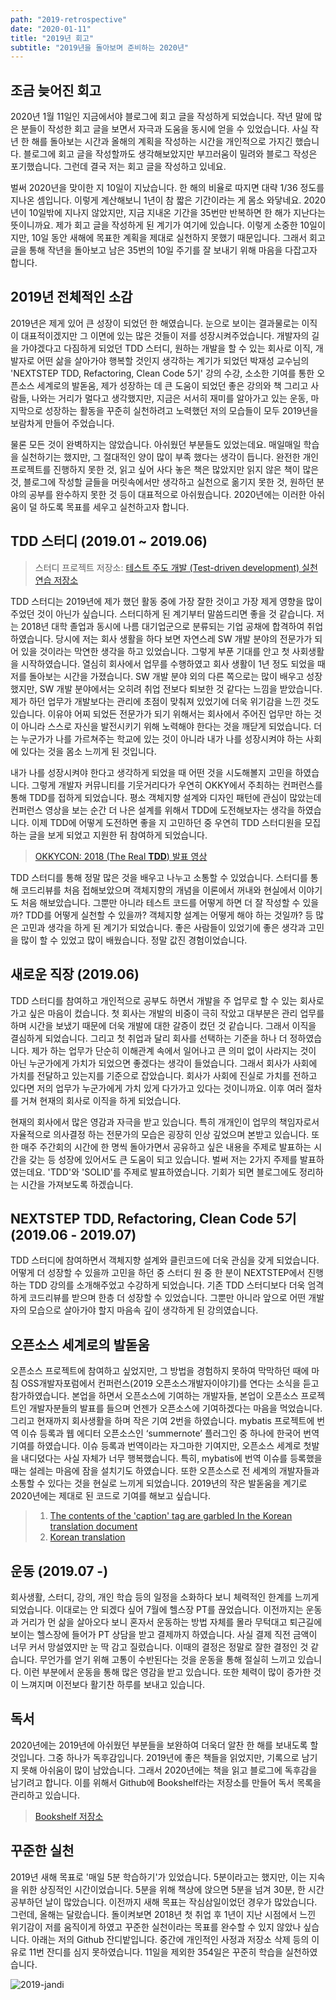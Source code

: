 ```yaml
---
path: "2019-retrospective"
date: "2020-01-11"
title: "2019년 회고"
subtitle: "2019년을 돌아보며 준비하는 2020년"
---
```


## 조금 늦어진 회고

2020년 1월 11일인 지금에서야 블로그에 회고 글을 작성하게 되었습니다. 작년 말에 많은 분들이 작성한 회고 글을 보면서 자극과 도움을 동시에 얻을 수 있었습니다. 사실 작년 한 해를 돌아보는 시간과 올해의 계획을 작성하는 시간을 개인적으로 가지긴 했습니다. 블로그에 회고 글을 작성할까도 생각해보았지만 부끄러움이 밀려와 블로그 작성은 포기했습니다. 그런데 결국 저는 회고 글을 작성하고 있네요.

벌써 2020년을 맞이한 지 10일이 지났습니다. 한 해의 비율로 따지면 대략 1/36 정도를 지나온 셈입니다. 이렇게 계산해보니 1년이 참 짧은 기간이라는 게 몸소 와닿네요. 2020년이 10일밖에 지나지 않았지만, 지금 지내온 기간을 35번만 반복하면 한 해가 지난다는 뜻이니까요. 제가 회고 글을 작성하게 된 계기가 여기에 있습니다. 이렇게 소중한 10일이지만, 10일 동안 새해에 목표한 계획을 제대로 실천하지 못했기 때문입니다. 그래서 회고 글을 통해 작년을 돌아보고 남은 35번의 10일 주기를 잘 보내기 위해 마음을 다잡고자 합니다.

## 2019년 전체적인 소감

2019년은 제게 있어 큰 성장이 되었던 한 해였습니다. 눈으로 보이는 결과물로는 이직이 대표적이겠지만 그 이면에 있는 많은 것들이 저를 성장시켜주었습니다. 개발자의 길을 가야겠다고 다짐하게 되었던 TDD 스터디, 원하는 개발을 할 수 있는 회사로 이직, 개발자로 어떤 삶을 살아가야 행복할 것인지 생각하는 계기가 되었던 박재성 교수님의 'NEXTSTEP TDD, Refactoring, Clean Code 5기' 강의 수강, 소소한 기여를 통한 오픈소스 세계로의 발돋움, 제가 성장하는 데 큰 도움이 되었던 좋은 강의와 책 그리고 사람들, 나와는 거리가 멀다고 생각했지만, 지금은 서서히 재미를 알아가고 있는 운동, 마지막으로 성장하는 활동을 꾸준히 실천하려고 노력했던 저의 모습들이 모두 2019년을 보람차게 만들어 주었습니다.

물론 모든 것이 완벽하지는 않았습니다. 아쉬웠던 부분들도 있었는데요. 매일매일 학습을 실천하기는 했지만, 그 절대적인 양이 많이 부족 했다는 생각이 듭니다. 완전한 개인 프로젝트를 진행하지 못한 것, 읽고 싶어 사다 놓은 책은 많았지만 읽지 않은 책이 많은 것, 블로그에 작성할 글들을 머릿속에서만 생각하고 실천으로 옮기지 못한 것, 원하던 분야의 공부를 완수하지 못한 것 등이 대표적으로 아쉬웠습니다. 2020년에는 이러한 아쉬움이 덜 하도록 목표를 세우고 실천하고자 합니다.

## TDD 스터디 (2019.01 ~ 2019.06)

> 스터디 프로젝트 저장소: [테스트 주도 개발 (Test-driven development) 실천 연습 저장소](https://github.com/sogoagain/tdd-exercises)

TDD 스터디는 2019년에 제가 했던 활동 중에 가장 잘한 것이고 가장 제게 영향을 많이 주었던 것이 아닌가 싶습니다. 스터디하게 된 계기부터 말씀드리면 좋을 것 같습니다. 저는 2018년 대학 졸업과 동시에 나름 대기업군으로 분류되는 기업 공채에 합격하여 취업하였습니다. 당시에 저는 회사 생활을 하다 보면 자연스레 SW 개발 분야의 전문가가 되어 있을 것이라는 막연한 생각을 하고 있었습니다. 그렇게 부푼 기대를 안고 첫 사회생활을 시작하였습니다. 열심히 회사에서 업무를 수행하였고 회사 생활이 1년 정도 되었을 때 저를 돌아보는 시간을 가졌습니다. SW 개발 분야 외의 다른 쪽으로는 많이 배우고 성장했지만, SW 개발 분야에서는 오히려 취업 전보다 퇴보한 것 같다는 느낌을 받았습니다. 제가 하던 업무가 개발보다는 관리에 초점이 맞춰져 있었기에 더욱 위기감을 느낀 것도 있습니다. 이유야 어찌 되었든 전문가가 되기 위해서는 회사에서 주어진 업무만 하는 것이 아니라 스스로 자신을 발전시키기 위해 노력해야 한다는 것을 깨닫게 되었습니다. 더는 누군가가 나를 가르쳐주는 학교에 있는 것이 아니라 내가 나를 성장시켜야 하는 사회에 있다는 것을 몸소 느끼게 된 것입니다.

내가 나를 성장시켜야 한다고 생각하게 되었을 때 어떤 것을 시도해볼지 고민을 하였습니다. 그렇게 개발자 커뮤니티를 기웃거리다가 우연히 OKKY에서 주최하는 컨퍼런스를 통해 TDD를 접하게 되었습니다. 평소 객체지향 설계와 디자인 패턴에 관심이 많았는데 컨퍼런스 영상을 보는 순간 더 나은 설계를 위해서 TDD에 도전해보자는 생각을 하였습니다. 이제 TDD에 어떻게 도전하면 좋을 지 고민하던 중 우연히 TDD 스터디원을 모집하는 글을 보게 되었고 지원한 뒤 참여하게 되었습니다.

> [OKKYCON: 2018 (The Real **TDD**) 발표 영상](https://www.youtube.com/playlist?list=PLhSAACiXcoKK318PRta9AmxgdkPB9q9Sm)

TDD 스터디를 통해 정말 많은 것을 배우고 나누고 소통할 수 있었습니다. 스터디를 통해 코드리뷰를 처음 접해보았으며 객체지향의 개념을 이론에서 꺼내와 현실에서 이야기도 처음 해보았습니다. 그뿐만 아니라 테스트 코드를 어떻게 하면 더 잘 작성할 수 있을까? TDD를 어떻게 실천할 수 있을까? 객체지향 설계는 어떻게 해야 하는 것일까? 등 많은 고민과 생각을 하게 된 계기가 되었습니다. 좋은 사람들이 있었기에 좋은 생각과 고민을 많이 할 수 있었고 많이 배웠습니다. 정말 값진 경험이었습니다.

## 새로운 직장 (2019.06)

TDD 스터디를 참여하고 개인적으로 공부도 하면서 개발을 주 업무로 할 수 있는 회사로 가고 싶은 마음이 컸습니다. 첫 회사는 개발의 비중이 극히 작았고 대부분은 관리 업무를 하며 시간을 보냈기 때문에 더욱 개발에 대한 갈증이 컸던 것 같습니다. 그래서 이직을 결심하게 되었습니다. 그리고 첫 취업과 달리 회사를 선택하는 기준을 하나 더 정하였습니다. 제가 하는 업무가 단순히 이해관계 속에서 일어나고 큰 의미 없이 사라지는 것이 아닌 누군가에게 가치가 되었으면 좋겠다는 생각이 들었습니다. 그래서 회사가 사회에 가치를 전달하고 있는지를 기준으로 잡았습니다. 회사가 사회에 진실로 가치를 전하고 있다면 저의 업무가 누군가에게 가치 있게 다가가고 있다는 것이니까요. 이후 여러 절차를 거쳐 현재의 회사로 이직을 하게 되었습니다.

현재의 회사에서 많은 영감과 자극을 받고 있습니다. 특히 개개인이 업무의 책임자로서 자율적으로 의사결정 하는 전문가의 모습은 굉장히 인상 깊었으며 본받고 있습니다. 또한 매주 주간회의 시간에 한 명씩 돌아가면서 공유하고 싶은 내용을 주제로 발표하는 시간을 갖는 등 성장에 있어서도 큰 도움이 되고 있습니다. 벌써 저는 2가지 주제를 발표하였는데요. 'TDD'와 'SOLID'를 주제로 발표하였습니다. 기회가 되면 블로그에도 정리하는 시간을 가져보도록 하겠습니다.

## NEXTSTEP TDD, Refactoring, Clean Code 5기 (2019.06 - 2019.07)

TDD 스터디에 참여하면서 객체지향 설계와 클린코드에 더욱 관심을 갖게 되었습니다. 어떻게 더 성장할 수 있을까 고민을 하던 중 스터디 원 중 한 분이 NEXTSTEP에서 진행하는 TDD 강의를 소개해주었고 수강하게 되었습니다. 기존 TDD 스터디보다 더욱 엄격하게 코드리뷰를 받으며 한층 더 성장할 수 있었습니다. 그뿐만 아니라 앞으로 어떤 개발자의 모습으로 살아가야 할지 마음속 깊이 생각하게 된 강의였습니다.

## 오픈소스 세계로의 발돋움

오픈소스 프로젝트에 참여하고 싶었지만, 그 방법을 경험하지 못하여 막막하던 때에 마침 OSS개발자포럼에서 컨퍼런스(2019 오픈소스개발자이야기)를 연다는 소식을 듣고 참가하였습니다. 본업을 하면서 오픈소스에 기여하는 개발자들, 본업이 오픈소스 프로젝트인 개발자분들의 발표를 들으며 언젠가 오픈소스에 기여하겠다는 마음을 먹었습니다. 그리고 현재까지 회사생활을 하며 작은 기여 2번을 하였습니다. mybatis 프로젝트에 번역 이슈 등록과 웹 에디터 오픈소스인 ‘summernote’ 플러그인 중 하나에 한국어 번역 기여를 하였습니다. 이슈 등록과 번역이라는 자그마한 기여지만, 오픈소스 세계로 첫발을 내디뎠다는 사실 자체가 너무 행복했습니다. 특히, mybatis에 번역 이슈를 등록했을 때는 설레는 마음에 잠을 설치기도 하였습니다. 또한 오픈소스로 전 세계의 개발자들과 소통할 수 있다는 것을 현실로 느끼게 되었습니다. 2019년의 작은 발돋움을 계기로 2020년에는 제대로 된 코드로 기여를 해보고 싶습니다.

> 1. [The contents of the 'caption' tag are garbled In the Korean translation document](https://github.com/mybatis/mybatis-3/issues/1602)
> 2. [Korean translation](https://github.com/DiemenDesign/summernote-image-attributes/pull/57)

## 운동 (2019.07 -)

회사생활, 스터디, 강의, 개인 학습 등의 일정을 소화하다 보니 체력적인 한계를 느끼게 되었습니다. 이대로는 안 되겠다 싶어 7월에 헬스장 PT를 끊었습니다. 이전까지는 운동과 거리가 먼 삶을 살아오다 보니 혼자서 운동하는 방법 자체를 몰라 무턱대고 퇴근길에 보이는 헬스장에 들어가 PT 상담을 받고 결제까지 하였습니다. 사실 결제 직전 금액이 너무 커서 망설였지만 눈 딱 감고 질렀습니다. 이때의 결정은 정말로 잘한 결정인 것 같습니다. 무언가를 얻기 위해 고통이 수반된다는 것을 운동을 통해 절실히 느끼고 있습니다. 이런 부분에서 운동을 통해 많은 영감을 받고 있습니다. 또한 체력이 많이 증가한 것이 느껴지며 이전보다 활기찬 하루를 보내고 있습니다.

## 독서

2020년에는 2019년에 아쉬웠던 부분들을 보완하여 더욱더 알찬 한 해를 보내도록 할 것입니다. 그중 하나가 독후감입니다. 2019년에 좋은 책들을 읽었지만, 기록으로 남기지 못해 아쉬움이 많이 남았습니다. 그래서 2020년에는 책을 읽고 블로그에 독후감을 남기려고 합니다. 이를 위해서 Github에 Bookshelf라는 저장소를 만들어 독서 목록을 관리하고 있습니다.

> [Bookshelf 저장소](https://github.com/sogoagain/bookshelf)

## 꾸준한 실천

2019년 새해 목표로 '매일 5분 학습하기'가 있었습니다. 5분이라고는 했지만, 이는 지속을 위한 상징적인 시간이었습니다. 5분을 위해 책상에 앉으면 5분을 넘겨 30분, 한 시간 공부하던 날이 많았습니다. 이전까지 새해 목표는 작심삼일이었던 경우가 많았습니다. 그런데, 올해는 달랐습니다. 돌이켜보면 2018년 첫 취업 후 1년이 지난 시점에서 느낀 위기감이 저를 움직이게 하였고 꾸준한 실천이라는 목표를 완수할 수 있지 않았나 싶습니다. 아래는 저의 Github 잔디밭입니다. 중간에 개인적인 사정과 저장소 삭제 등의 이유로 11번 잔디를 심지 못하였습니다. 11일을 제외한 354일은 꾸준히 학습을 실천하였습니다.

![2019-jandi](/images/2019-회고/2019-jandi.png)
